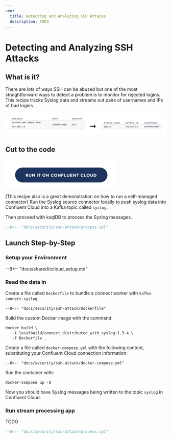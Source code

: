 ```yaml
---
seo:
  title: Detecting and Analyzing SSH Attacks
  description: TODO
---
```


# Detecting and Analyzing SSH Attacks

## What is it?

There are lots of ways SSH can be abused but one of the most straightforward ways to detect a problem is to monitor for rejected logins.
This recipe tracks Syslog data and streams out pairs of usernames and IPs of bad logins.

![ssh-attack](../../img/ssh-attack.png)

## Cut to the code

![launch](../../img/launch.png)

(This recipe also is a great demonstration on how to run a self-managed connector)
Run the Syslog source connector locally to push syslog data into Confluent Cloud into a Kafka topic called `syslog`.

Then proceed with ksqlDB to process the Syslog messages.

```sql
--8<-- "docs/security/ssh-attack/process.sql"
```

## Launch Step-by-Step

### Setup your Environment

--8<-- "docs/shared/ccloud_setup.md"

### Read the data in

Create a file called `Dockerfile` to bundle a connect worker with `kafka-connect-syslog`:

```text
--8<-- "docs/security/ssh-attack/Dockerfile"
```

Build the custom Docker image with the command:

```
docker build \
   -t localbuild/connect_distributed_with_syslog:1.3.4 \
   -f Dockerfile .
```

Create a file called `docker-compose.yml` with the following content, substituting your Confluent Cloud connection information:

```text
--8<-- "docs/security/ssh-attack/docker-compose.yml"
```

Run the container with:

```
docker-compose up -d
```

Now you should have Syslog messages being written to the topic `syslog` in Confluent Cloud.

### Run stream processing app

TODO

```sql
--8<-- "docs/security/ssh-attack/process.sql"
```
